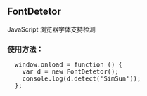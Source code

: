 <h2>FontDetetor</h2>
<p>JavaScript 浏览器字体支持检测</p>
<h3>使用方法：</h3>
<pre>
  window.onload = function () {
  	var d = new FontDetetor();
  	console.log(d.detect('SimSun'));
  };
</pre>

